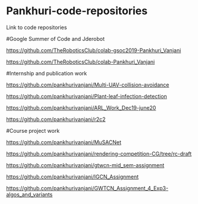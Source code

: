 # Pankhuri-code-repositories
Link to code repositories

#Google Summer of Code and Jderobot

https://github.com/TheRoboticsClub/colab-gsoc2019-Pankhuri_Vanjani

https://github.com/TheRoboticsClub/colab-Pankhuri_Vanjani

#Internship and publication work

https://github.com/pankhurivanjani/Multi-UAV-collision-avoidance  

https://github.com/pankhurivanjani/Plant-leaf-infection-detection 

https://github.com/pankhurivanjani/ARL_Work_Dec19-june20 

https://github.com/pankhurivanjani/r2c2 

#Course project work

https://github.com/pankhurivanjani/MuSACNet

https://github.com/pankhurivanjani/rendering-competition-CG/tree/rc-draft 

https://github.com/pankhurivanjani/gtwcn-mid_sem-assignment  

https://github.com/pankhurivanjani/IGCN_Assignment

https://github.com/pankhurivanjani/GWTCN_Assignment_4_Exp3-algos_and_variants
